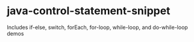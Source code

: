 # java-control-statement-snippet
Includes if-else, switch, forEach, for-loop, while-loop, and do-while-loop demos
